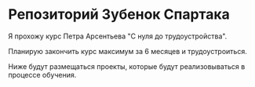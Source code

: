 # Репозиторий Зубенок Спартака

Я прохожу курс Петра Арсентьева "С нуля до трудоустройства".

Планирую закончить курс максимум за 6 месяцев и трудоустроиться.

Ниже будут размещаться проекты, которые будут реализовываться в процессе обучения.